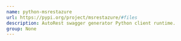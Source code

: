 ```yaml
---
name: python-msrestazure
url: https://pypi.org/project/msrestazure/#files
description: AutoRest swagger generator Python client runtime.
group: None
---
```

